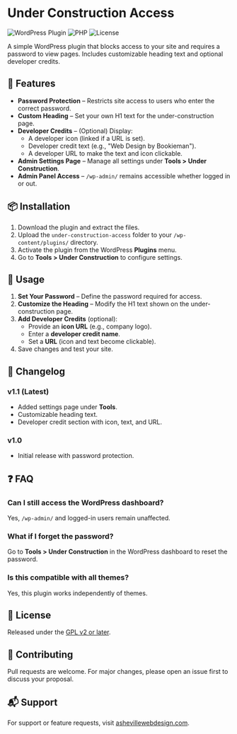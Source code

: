 # Under Construction Access

![WordPress Plugin](https://img.shields.io/badge/WordPress-5.0%2B-blue.svg) ![PHP](https://img.shields.io/badge/PHP-7.2%2B-green.svg) ![License](https://img.shields.io/badge/license-GPLv2%2B-orange.svg)

A simple WordPress plugin that blocks access to your site and requires a password to view pages. Includes customizable heading text and optional developer credits.

## 🚀 Features

- **Password Protection** – Restricts site access to users who enter the correct password.
- **Custom Heading** – Set your own H1 text for the under-construction page.
- **Developer Credits** – (Optional) Display:
  - A developer icon (linked if a URL is set).
  - Developer credit text (e.g., "Web Design by Bookieman").
  - A developer URL to make the text and icon clickable.
- **Admin Settings Page** – Manage all settings under **Tools > Under Construction**.
- **Admin Panel Access** – `/wp-admin/` remains accessible whether logged in or out.

## 📦 Installation

1. Download the plugin and extract the files.
2. Upload the `under-construction-access` folder to your `/wp-content/plugins/` directory.
3. Activate the plugin from the WordPress **Plugins** menu.
4. Go to **Tools > Under Construction** to configure settings.

## 🔧 Usage

1. **Set Your Password** – Define the password required for access.
2. **Customize the Heading** – Modify the H1 text shown on the under-construction page.
3. **Add Developer Credits** (optional):
   - Provide an **icon URL** (e.g., company logo).
   - Enter a **developer credit name**.
   - Set a **URL** (icon and text become clickable).
4. Save changes and test your site.

## 🔄 Changelog

### v1.1 (Latest)
- Added settings page under **Tools**.
- Customizable heading text.
- Developer credit section with icon, text, and URL.

### v1.0
- Initial release with password protection.

## ❓ FAQ

### Can I still access the WordPress dashboard?
Yes, `/wp-admin/` and logged-in users remain unaffected.

### What if I forget the password?
Go to **Tools > Under Construction** in the WordPress dashboard to reset the password.

### Is this compatible with all themes?
Yes, this plugin works independently of themes.

## 📜 License

Released under the [GPL v2 or later](https://www.gnu.org/licenses/gpl-2.0.html).

## 🤝 Contributing

Pull requests are welcome. For major changes, please open an issue first to discuss your proposal.

## 📬 Support

For support or feature requests, visit [ashevillewebdesign.com](https://ashevillewebdesign.com).
